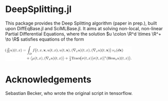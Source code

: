 # DeepSplitting.jl

This package provides the Deep Splitting algorithm (paper in prep.), built upon DiffEqBase.jl and SciMLBase.jl.
It aims at solving non-local, non-linear Partial Differential Equations, where the solution $u \colon \R^d \times \R^+ \to \R$ satisfies equations of the form

<div style="overflow-x: scroll;max-width:400px !important;" align=center>                          
<img src="docs/equation.png"/>
</div>

# Acknowledgements
Sebastian Becker, who wrote the original script in tensorflow.
